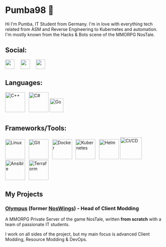# Pumba98 🤘

Hi I'm Pumba, IT Student from Germany. I'm in love with everything tech related from ASM and Reverse Engineering to Kubernetes and automation.
I'm mostly known from the Hacks & Bots scene of the MMORPG NosTale. 


## Social:

<img src="https://img.shields.io/badge/-@Pumba98-%23181717?style=flat-square&logo=github" height="30"> &nbsp; &nbsp;
<img src="https://img.shields.io/badge/-@Pumba98-orange?style=flat-square&logo=gitlab" height="30"> &nbsp; &nbsp;
<img src="https://img.shields.io/badge/-Pumba98%236817-%232c2f33?style=flat-square&logo=discord" height="30">


## Languages:


<img height="64" alt="C++" src="https://upload.wikimedia.org/wikipedia/commons/thumb/1/18/ISO_C%2B%2B_Logo.svg/2000px-ISO_C%2B%2B_Logo.svg.png"> &nbsp;
<img height="64" alt="C#" src="https://iconape.com/wp-content/png_logo_vector/csharp-logo.png">
<img height="44" alt="Go" src="https://upload.wikimedia.org/wikipedia/commons/thumb/0/05/Go_Logo_Blue.svg/1280px-Go_Logo_Blue.svg.png" style="margin-bottom: 10px">



## Frameworks/Tools:

<img height="64" alt="Linux" src="https://upload.wikimedia.org/wikipedia/commons/thumb/f/f1/Icons8_flat_linux.svg/2000px-Icons8_flat_linux.svg.png"> &nbsp;
<img height="64" alt="Git" src="https://upload.wikimedia.org/wikipedia/commons/thumb/3/3f/Git_icon.svg/768px-Git_icon.svg.png"> &nbsp;
<img height="64" alt="Docker" src="https://cdn.iconscout.com/icon/free/png-512/docker-11-1175228.png"> &nbsp;
<img height="64" alt="Kubernetes" src="https://kubernetes.io/images/favicon.png"> &nbsp;
<img height="64" alt="Helm" src="https://cncf-branding.netlify.app/img/projects/helm/icon/color/helm-icon-color.png">
<img height="70" alt="CI/CD" src="https://about.gitlab.com/images/ci/gitlab-ci-cd-logo_2x.png" style="margin-bottom: -6px"> &nbsp;
<img height="64" alt="Ansible" src="https://images.squarespace-cdn.com/content/v1/5caf4259c46f6d28739b09b0/1558616309157-QJE3179D6V6WYBNUR301/ke17ZwdGBToddI8pDm48kKXbTL5U8xV7KgHrzqU-XYBZw-zPPgdn4jUwVcJE1ZvWEtT5uBSRWt4vQZAgTJucoTqqXjS3CfNDSuuf31e0tVHYShtqp9p317BEUKra4SA7joXG0jEu6ntXNgZ58T98lRur-lC0WofN0YB1wFg-ZW0/ansible_circleA_red.png"> &nbsp;
<img height="64" alt="Terraform" src="https://i.pinimg.com/originals/28/ec/74/28ec7440a57536eebad2931517aa1cce.png">


## My Projects


### [Olympus](https://olympusgg.com/) (former [NosWings](https://noswings.com/)) - Head of Client Modding

A MMORPG Private Server of the game NosTale, written **from scratch** with a team of passionate IT students.

I work on all sides of the project, but my main focus is advanced Client Modding, Resource Modding & DevOps.



<!--
**Pumba98/Pumba98** is a ✨ _special_ ✨ repository because its `README.md` (this file) appears on your GitHub profile.

Here are some ideas to get you started:

- 🔭 I’m currently working on ...
- 🌱 I’m currently learning ...
- 👯 I’m looking to collaborate on ...
- 🤔 I’m looking for help with ...
- 💬 Ask me about ...
- 📫 How to reach me: ...
- 😄 Pronouns: ...
- ⚡ Fun fact: ...

![Haany's github stats](https://github-readme-stats.vercel.app/api?username=Pumba98&show_icons=true)
-->

